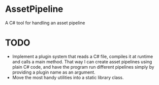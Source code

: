 # AssetPipeline
A C# tool for handling an asset pipeline

# TODO
* Implement a plugin system that reads a C# file, compiles it at runtime and calls a main method. That way I can create asset pipelines using plain C# code, and have the program run different pipelines simply by providing a plugin name as an argument.
* Move the most handy utilities into a static library class.